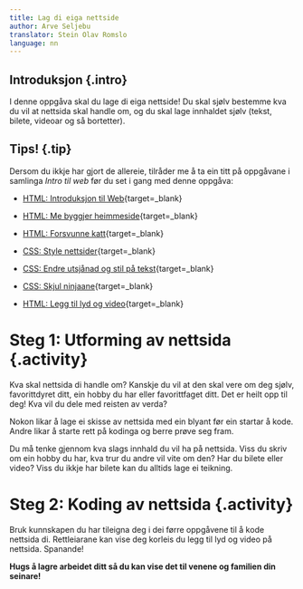 ```yaml
---
title: Lag di eiga nettside
author: Arve Seljebu
translator: Stein Olav Romslo
language: nn
---
```


## Introduksjon {.intro}

I denne oppgåva skal du lage di eiga nettside! Du skal sjølv bestemme kva du vil
at nettsida skal handle om, og du skal lage innhaldet sjølv (tekst, bilete,
videoar og så bortetter).

## Tips! {.tip}

Dersom du ikkje har gjort de allereie, tilråder me å ta ein titt på oppgåvane i samlinga _Intro til web_ før du set i gang med denne oppgåva:

- [HTML: Introduksjon til Web](../introduksjon_til_web/introduksjon_til_web_nn.html){target=_blank}

- [HTML: Me byggjer heimmeside](../en_hjemmeside/en_hjemmeside_nn.html){target=_blank}

- [HTML: Forsvunne katt](../forsvunnet_katt/forsvunnet_katt_nn.html){target=_blank}

- [CSS: Style nettsider](../style_nettsider/style_nettsider_nn.html){target=_blank}

- [CSS: Endre utsjånad og stil på tekst](../tekststil/tekststil_nn.html){target=_blank}

- [CSS: Skjul ninjaane](../skjul_ninjaene/skjul_ninjaene_nn.html){target=_blank}

- [HTML: Legg til lyd og video](../lyd_og_video/lyd_og_video_nn.html){target=_blank}

# Steg 1: Utforming av nettsida {.activity}

Kva skal nettsida di handle om? Kanskje du vil at den skal vere om deg sjølv,
favorittdyret ditt, ein hobby du har eller favorittfaget ditt. Det er heilt opp
til deg! Kva vil du dele med reisten av verda?

Nokon likar å lage ei skisse av nettsida med ein blyant før ein startar å kode.
Andre likar å starte rett på kodinga og berre prøve seg fram.

Du må tenke gjennom kva slags innhald du vil ha på nettsida. Viss du skriv om
ein hobby du har, kva trur du andre vil vite om den? Har du bilete eller video?
Viss du ikkje har bilete kan du alltids lage ei teikning.


# Steg 2: Koding av nettsida {.activity}

Bruk kunnskapen du har tileigna deg i dei førre oppgåvene til å kode nettsida
di. Rettleiarane kan vise deg korleis du legg til lyd og video på nettsida.
Spanande!

__Hugs å lagre arbeidet ditt så du kan vise det til venene og familien din
seinare!__

